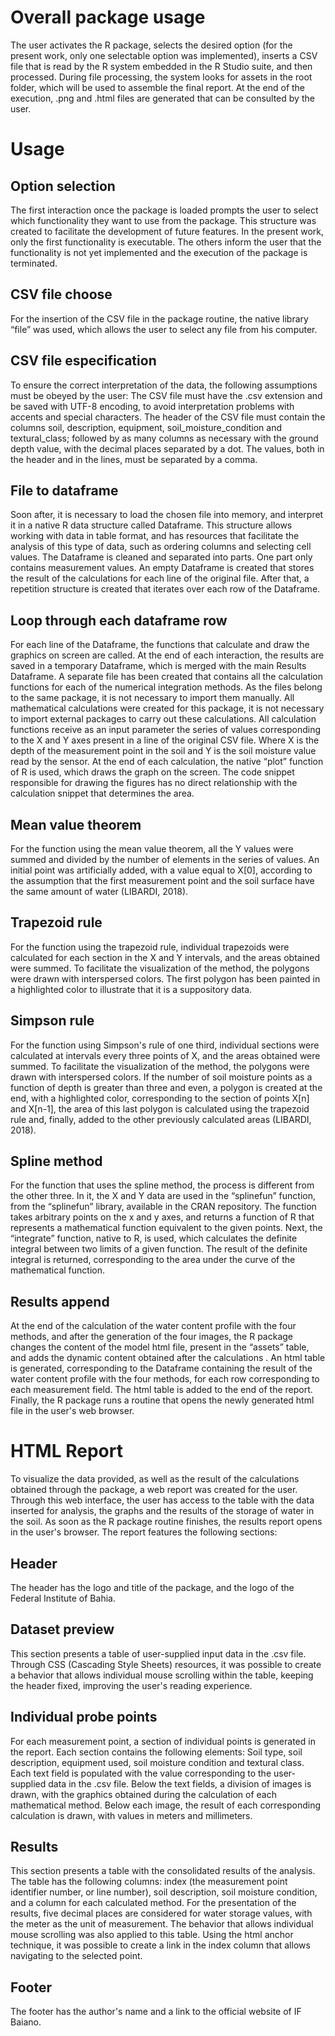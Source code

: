 # Overall package usage
The user activates the R package, selects the desired option (for the present work, only one selectable option was implemented), inserts a CSV file that is read by the R system embedded in the R Studio suite, and then processed. During file processing, the system looks for assets in the root folder, which will be used to assemble the final report. At the end of the execution, .png and .html files are generated that can be consulted by the user.


# Usage 
## Option selection
The first interaction once the package is loaded prompts the user to select which functionality they want to use from the package. This structure was created to facilitate the development of future features. In the present work, only the first functionality is executable. The others inform the user that the functionality is not yet implemented and the execution of the package is terminated.

## CSV file choose
For the insertion of the CSV file in the package routine, the native library “file” was used, which allows the user to select any file from his computer.

## CSV file especification
To ensure the correct interpretation of the data, the following assumptions must be obeyed by the user:
The CSV file must have the .csv extension and be saved with UTF-8 encoding, to avoid interpretation problems with accents and special characters.
The header of the CSV file must contain the columns soil, description, equipment, soil_moisture_condition and textural_class; followed by as many columns as necessary with the ground depth value, with the decimal places separated by a dot.
The values, both in the header and in the lines, must be separated by a comma.

## File to dataframe

Soon after, it is necessary to load the chosen file into memory, and interpret it in a native R data structure called Dataframe. This structure allows working with data in table format, and has resources that facilitate the analysis of this type of data, such as ordering columns and selecting cell values.
The Dataframe is cleaned and separated into parts. One part only contains measurement values. An empty Dataframe is created that stores the result of the calculations for each line of the original file. After that, a repetition structure is created that iterates over each row of the Dataframe.

## Loop through each dataframe row
For each line of the Dataframe, the functions that calculate and draw the graphics on screen are called. At the end of each interaction, the results are saved in a temporary Dataframe, which is merged with the main Results Dataframe.
A separate file has been created that contains all the calculation functions for each of the numerical integration methods. As the files belong to the same package, it is not necessary to import them manually. All mathematical calculations were created for this package, it is not necessary to import external packages to carry out these calculations.
All calculation functions receive as an input parameter the series of values corresponding to the X and Y axes present in a line of the original CSV file. Where X is the depth of the measurement point in the soil and Y is the soil moisture value read by the sensor. At the end of each calculation, the native “plot” function of R is used, which draws the graph on the screen. The code snippet responsible for drawing the figures has no direct relationship with the calculation snippet that determines the area.

## Mean value theorem

For the function using the mean value theorem, all the Y values were summed and divided by the number of elements in the series of values. An initial point was artificially added, with a value equal to X[0], according to the assumption that the first measurement point and the soil surface have the same amount of water (LIBARDI, 2018).

## Trapezoid rule
For the function using the trapezoid rule, individual trapezoids were calculated for each section in the X and Y intervals, and the areas obtained were summed. To facilitate the visualization of the method, the polygons were drawn with interspersed colors. The first polygon has been painted in a highlighted color to illustrate that it is a suppository data.

## Simpson rule
For the function using Simpson's rule of one third, individual sections were calculated at intervals every three points of X, and the areas obtained were summed. To facilitate the visualization of the method, the polygons were drawn with interspersed colors.
If the number of soil moisture points as a function of depth is greater than three and even, a polygon is created at the end, with a highlighted color, corresponding to the section of points X[n] and X[n-1], the area of this last polygon is calculated using the trapezoid rule and, finally, added to the other previously calculated areas (LIBARDI, 2018).

## Spline method

For the function that uses the spline method, the process is different from the other three. In it, the X and Y data are used in the “splinefun” function, from the “splinefun” library, available in the CRAN repository. The function takes arbitrary points on the x and y axes, and returns a function of R that represents a mathematical function equivalent to the given points.
Next, the “integrate” function, native to R, is used, which calculates the definite integral between two limits of a given function. The result of the definite integral is returned, corresponding to the area under the curve of the mathematical function.

## Results append

At the end of the calculation of the water content profile with the four methods, and after the generation of the four images, the R package changes the content of the model html file, present in the “assets” table, and adds the dynamic content obtained after the calculations .
An html table is generated, corresponding to the Dataframe containing the result of the water content profile with the four methods, for each row corresponding to each measurement field. The html table is added to the end of the report.
Finally, the R package runs a routine that opens the newly generated html file in the user's web browser.

# HTML Report
To visualize the data provided, as well as the result of the calculations obtained through the package, a web report was created for the user. Through this web interface, the user has access to the table with the data inserted for analysis, the graphs and the results of the storage of water in the soil. As soon as the R package routine finishes, the results report opens in the user's browser. The report features the following sections:

## Header
The header has the logo and title of the package, and the logo of the Federal Institute of Bahia.

## Dataset preview
This section presents a table of user-supplied input data in the .csv file. Through CSS (Cascading Style Sheets) resources, it was possible to create a behavior that allows individual mouse scrolling within the table, keeping the header fixed, improving the user's reading experience.

## Individual probe points
For each measurement point, a section of individual points is generated in the report. Each section contains the following elements: Soil type, soil description, equipment used, soil moisture condition and textural class. Each text field is populated with the value corresponding to the user-supplied data in the .csv file.
Below the text fields, a division of images is drawn, with the graphics obtained during the calculation of each mathematical method. Below each image, the result of each corresponding calculation is drawn, with values in meters and millimeters.

## Results
This section presents a table with the consolidated results of the analysis. The table has the following columns: index (the measurement point identifier number, or line number), soil description, soil moisture condition, and a column for each calculated method. For the presentation of the results, five decimal places are considered for water storage values, with the meter as the unit of measurement. The behavior that allows individual mouse scrolling was also applied to this table. Using the html anchor technique, it was possible to create a link in the index column that allows navigating to the selected point.

## Footer
The footer has the author's name and a link to the official website of IF Baiano.